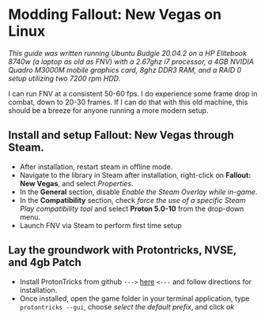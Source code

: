 # Modding Fallout: New Vegas on Linux

*This guide was written running Ubuntu Budgie 20.04.2 on a HP Elitebook 8740w (a laptop as old as FNV) with a 2.67ghz i7 processor, a 4GB NVIDIA Quadro M3000M mobile graphics card, 8ghz DDR3 RAM, and a RAID 0 setup utilizing two 7200 rpm HDD.*

I can run FNV at a consistent 50-60 fps. I do experience some frame drop in combat, down to 20-30 frames. If I can do that with this old machine, this should be a breeze for anyone running a more modern setup.

## Install and setup Fallout: New Vegas through Steam.
+ After installation, restart steam in offline mode.
+ Navigate to the library in Steam after installation, right-click on **Fallout: New Vegas**, and select *Properties*.
+ In the **General** section, disable *Enable the Steam Overlay while in-game*.
+ In the **Compatibility** section, check *force the use of a specific Steam Play compatibility tool* and select **Proton 5.0-10** from the drop-down menu.
+ Launch FNV via Steam to perform first time setup
## Lay the groundwork with Protontricks, NVSE, and 4gb Patch
+ Install ProtonTricks from github `--->` [here](https://github.com/Matoking/protontricks) `<---` and follow directions for installation.
+ Once installed, open the game folder in your terminal application, type ```protontricks --gui```, choose *select the default prefix*, and click *ok*